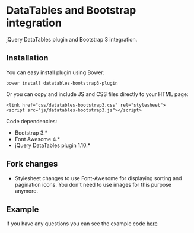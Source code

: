 DataTables and Bootstrap integration
============================
jQuery DataTables plugin and Bootstrap 3 integration.

Installation
---------------------------
You can easy install plugin using Bower:

```
bower install datatables-bootstrap3-plugin
```

Or you can copy and include JS and CSS files directly to your HTML page:

```
<link href="css/datatables-bootstrap3.css" rel="stylesheet">
<script src="js/datatables-bootstrap3.js"></script>
```

Code dependencies:

* Bootstrap 3.*
* Font Awesome 4.*
* jQuery DataTables plugin 1.10.*

Fork changes
---------------------------
* Stylesheet changes to use Font-Awesome for displaying sorting and pagination icons. You don't need to use images for this purpose anymore.

Example
---------------------------
If you have any questions you can see the example code [here](/example)
